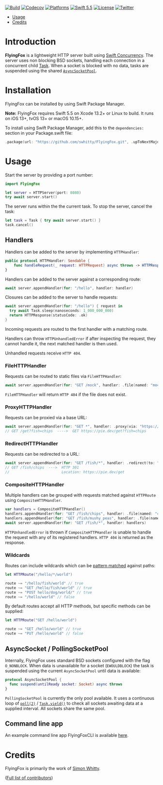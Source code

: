 [![Build](https://github.com/swhitty/FlyingFox/actions/workflows/build.yml/badge.svg)](https://github.com/swhitty/FlyingFox/actions/workflows/build.yml)
[![Codecov](https://codecov.io/gh/swhitty/FlyingFox/graphs/badge.svg)](https://codecov.io/gh/swhitty/FlyingFox)
[![Platforms](https://img.shields.io/badge/platforms-iOS%20|%20Mac%20|%20tvOS%20|%20Linux-lightgray.svg)](https://github.com/swhitty/FlyingFox/blob/main/Package.swift)
[![Swift 5.5](https://img.shields.io/badge/swift-5.5-red.svg?style=flat)](https://developer.apple.com/swift)
[![License](https://img.shields.io/badge/license-MIT-lightgrey.svg)](https://opensource.org/licenses/MIT)
[![Twitter](https://img.shields.io/badge/twitter-@simonwhitty-blue.svg)](http://twitter.com/simonwhitty)

- [Usage](#usage)
- [Credits](#credits)

# Introduction

**FlyingFox** is a lightweight HTTP server built using [Swift Concurrency](https://docs.swift.org/swift-book/LanguageGuide/Concurrency.html). The server uses non blocking BSD sockets, handling each connection in a concurrent child [Task](https://developer.apple.com/documentation/swift/task). When a socket is blocked with no data, tasks are suspended using the shared [`AsyncSocketPool`](https://github.com/swhitty/FlyingFox/blob/main/README.md#asyncsocket--pollingsocketpool).

# Installation

FlyingFox can be installed by using Swift Package Manager.

**Note:** FlyingFox requires Swift 5.5 on Xcode 13.2+ or Linux to build. It runs on iOS 13+, tvOS 13+ or macOS 10.15+.

To install using Swift Package Manager, add this to the `dependencies:` section in your Package.swift file:

```swift
.package(url: "https://github.com/swhitty/FlyingFox.git", .upToNextMajor(from: "0.2.0")),
```

# Usage

Start the server by providing a port number:

```swift
import FlyingFox

let server = HTTPServer(port: 8080)
try await server.start()
```

The server runs within the the current task. To stop the server, cancel the task:

```swift
let task = Task { try await server.start() }
task.cancel()
```

## Handlers

Handlers can be added to the server by implementing `HTTPHandler`:

```swift
public protocol HTTPHandler: Sendable {
    func handleRequest(_ request: HTTPRequest) async throws -> HTTPResponse
}
```

Handlers can be added to the server against a corresponding route:

```swift
await server.appendHandler(for: "/hello", handler: handler)
```

Closures can be added to the server to handle requests:

```swift
await server.appendHandler(for: "/hello") { request in
  try await Task.sleep(nanoseconds: 1_000_000_000)
  return HTTPResponse(statusCode: .ok)
}
```

Incoming requests are routed to the first handler with a matching route.

Handlers can throw `HTTPUnhandledError` if after inspecting the request, they cannot handle it, the next matched handler is then used.

Unhandled requests receive `HTTP 404`.

### FileHTTPHandler

Requests can be routed to static files via `FileHTTPHandler`:

```swift
await server.appendHandler(for: "GET /mock", handler: .file(named: "mock.json"))
```

`FileHTTPHandler` will return `HTTP 404` if the file does not exist.

### ProxyHTTPHandler

Requests can be proxied via a base URL:

```swift
await server.appendHandler(for: "GET *", handler: .proxy(via: "https://pie.dev"))
// GET /get?fish=chips  ---->  GET https://pie.dev/get?fish=chips
```

### RedirectHTTPHandler

Requests can be redirected to a URL:

```swift
await server.appendHandler(for: "GET /fish/*", handler: .redirect(to: "https://pie.dev/get"))
// GET /fish/chips  --->  HTTP 301
//                        Location: https://pie.dev/get
```

### CompositeHTTPHandler

Multiple handlers can be grouped with requests matched against `HTTPRoute` using `CompositeHTTPHandler`.

```swift
var handlers = CompositeHTTPHandler()
handlers.appendHandler(for: "GET /fish/chips", handler: .file(named: "chips.json"))
handlers.appendHandler(for: "GET /fish/mushy_peas", handler: .file(named: "mushy_peas.json"))
await server.appendHandler(for: "GET /fish/*", handler: handlers)
```

`HTTPUnhandledError` is thrown if `CompositeHTTPHandler` is unable to handle the request with any of its registered handlers.  `HTTP 404` is returned as the response.

### Wildcards

Routes can include wildcards which can be [pattern matched](https://docs.swift.org/swift-book/ReferenceManual/Patterns.html#ID426) against paths:

```swift
let HTTPRoute("/hello/*/world")

route ~= "/hello/fish/world" // true
route ~= "GET /hello/fish/world" // true
route ~= "POST hello/dog/world/" // true
route ~= "/hello/world" // false
```

By default routes accept all HTTP methods, but specific methods can be supplied:

```swift
let HTTPRoute("GET /hello/world")

route ~= "GET /hello/world" // true
route ~= "PUT /hello/world" // false
```

## AsyncSocket / PollingSocketPool

Internally, FlyingFox uses standard BSD sockets configured with the flag `O_NONBLOCK`. When data is unavailable for a socket (`EWOULDBLOCK`) the task is suspended using the current `AsyncSocketPool` until data is available:

```swift
protocol AsyncSocketPool {
  func suspend(untilReady socket: Socket) async throws
}
```

`PollingSocketPool` is currently the only pool available. It uses a continuous loop of [`poll(2)`](https://www.freebsd.org/cgi/man.cgi?poll) / [`Task.yield()`](https://developer.apple.com/documentation/swift/task/3814840-yield) to check all sockets awaiting data at a supplied interval.  All sockets share the same pool.

## Command line app

An example command line app FlyingFoxCLI is available [here](https://github.com/swhitty/FlyingFoxCLI).

# Credits

FlyingFox is primarily the work of [Simon Whitty](https://github.com/swhitty).

([Full list of contributors](https://github.com/swhitty/FlyingFox/graphs/contributors))
